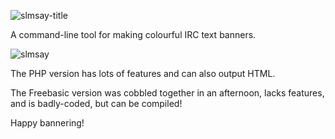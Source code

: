 ![slmsay-title](https://user-images.githubusercontent.com/330729/123979913-08845700-d9b9-11eb-8415-00c1e4869850.png)

A command-line tool for making colourful IRC text banners.

![slmsay](https://user-images.githubusercontent.com/330729/123979781-ec80b580-d9b8-11eb-8066-61dd84c4ce7d.png)

The PHP version has lots of features and can also output HTML.  

The Freebasic version was cobbled together in an afternoon, lacks features, and is badly-coded, but can be compiled!



Happy bannering!

